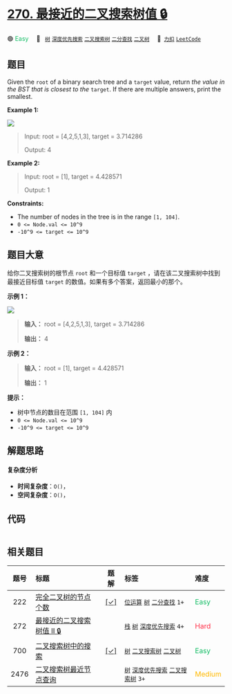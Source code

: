 # [270. 最接近的二叉搜索树值 🔒](https://2xiao.github.io/leetcode-js/problem/0270.html)

🟢 <font color=#15bd66>Easy</font>&emsp; 🔖&ensp; [`树`](/tag/tree.md) [`深度优先搜索`](/tag/depth-first-search.md) [`二叉搜索树`](/tag/binary-search-tree.md) [`二分查找`](/tag/binary-search.md) [`二叉树`](/tag/binary-tree.md)&emsp; 🔗&ensp;[`力扣`](https://leetcode.cn/problems/closest-binary-search-tree-value) [`LeetCode`](https://leetcode.com/problems/closest-binary-search-tree-value)

## 题目

Given the `root` of a binary search tree and a `target` value, return _the
value in the BST that is closest to the_ `target`. If there are multiple
answers, print the smallest.



**Example 1:**

![](https://fastly.jsdelivr.net/gh/doocs/leetcode@main/solution/0200-0299/0270.Closest%20Binary%20Search%20Tree%20Value/images/closest1-1-tree.jpg)

> Input: root = [4,2,5,1,3], target = 3.714286
> 
> Output: 4

**Example 2:**

> Input: root = [1], target = 4.428571
> 
> Output: 1

**Constraints:**

  * The number of nodes in the tree is in the range `[1, 104]`.
  * `0 <= Node.val <= 10^9`
  * `-10^9 <= target <= 10^9`


## 题目大意

给你二叉搜索树的根节点 `root` 和一个目标值 `target` ，请在该二叉搜索树中找到最接近目标值 `target`
的数值。如果有多个答案，返回最小的那个。



**示例 1：**

![](https://fastly.jsdelivr.net/gh/doocs/leetcode@main/solution/0200-0299/0270.Closest%20Binary%20Search%20Tree%20Value/images/closest1-1-tree.jpg)

> 
> 
> 
> 
> 
> **输入：** root = [4,2,5,1,3], target = 3.714286
> 
> **输出：** 4
> 
> 

**示例 2：**

> 
> 
> 
> 
> 
> **输入：** root = [1], target = 4.428571
> 
> **输出：** 1
> 
> 



**提示：**

  * 树中节点的数目在范围 `[1, 104]` 内
  * `0 <= Node.val <= 10^9`
  * `-10^9 <= target <= 10^9`


## 解题思路

#### 复杂度分析

- **时间复杂度**：`O()`，
- **空间复杂度**：`O()`，

## 代码

```javascript

```

## 相关题目

<!-- prettier-ignore -->
| 题号 | 标题 | 题解 | 标签 | 难度 |
| :------: | :------ | :------: | :------ | :------ |
| 222 | [完全二叉树的节点个数](https://leetcode.com/problems/count-complete-tree-nodes) | [[✓]](/problem/0222.md) |  [`位运算`](/tag/bit-manipulation.md) [`树`](/tag/tree.md) [`二分查找`](/tag/binary-search.md) `1+` | <font color=#15bd66>Easy</font> |
| 272 | [最接近的二叉搜索树值 II 🔒](https://leetcode.com/problems/closest-binary-search-tree-value-ii) |  |  [`栈`](/tag/stack.md) [`树`](/tag/tree.md) [`深度优先搜索`](/tag/depth-first-search.md) `4+` | <font color=#ff334b>Hard</font> |
| 700 | [二叉搜索树中的搜索](https://leetcode.com/problems/search-in-a-binary-search-tree) | [[✓]](/problem/0700.md) |  [`树`](/tag/tree.md) [`二叉搜索树`](/tag/binary-search-tree.md) [`二叉树`](/tag/binary-tree.md) | <font color=#15bd66>Easy</font> |
| 2476 | [二叉搜索树最近节点查询](https://leetcode.com/problems/closest-nodes-queries-in-a-binary-search-tree) |  |  [`树`](/tag/tree.md) [`深度优先搜索`](/tag/depth-first-search.md) [`二叉搜索树`](/tag/binary-search-tree.md) `3+` | <font color=#ffb800>Medium</font> |